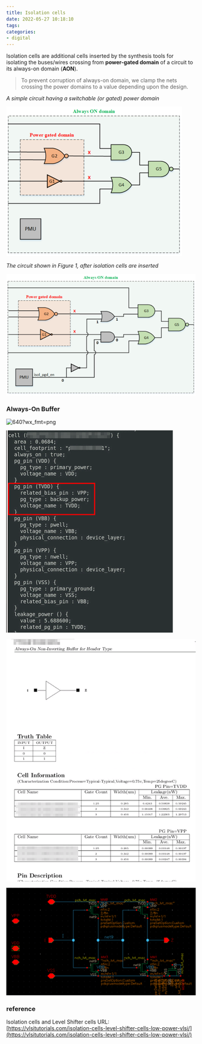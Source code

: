 ```yaml
---
title: Isolation cells
date: 2022-05-27 10:18:10
tags:
categories:
- digital
---
```


Isolation cells are additional cells inserted by the synthesis tools for isolating the buses/wires crossing from **power-gated domain** of a circuit to its always-on domain (**AON**). 

> To prevent corruption of always-on domain, we clamp the nets crossing the power domains to a value depending upon the design.

*A simple circuit having a switchable (or gated) power domain*

![isolation-cells-1-1](isocells/isolation-cells-1-1.webp)

*The circuit shown in Figure 1, after isolation cells are inserted*

![isolation-cells-2](isocells/isolation-cells-2.webp)

### Always-On Buffer

![640?wx_fmt=png](https://img-blog.csdnimg.cn/img_convert/1c84b9b7423b064b12b09b1e72b641e5.png)

![image-20230211001607578](isocells/image-20230211001607578.png)

![image-20230211001708189](isocells/image-20230211001708189.png)

![image-20230211001849150](isocells/image-20230211001849150.png)

### reference

Isolation cells and Level Shifter cells URL: [https://vlsitutorials.com/isolation-cells-level-shifter-cells-low-power-vlsi/](https://vlsitutorials.com/isolation-cells-level-shifter-cells-low-power-vlsi/)
